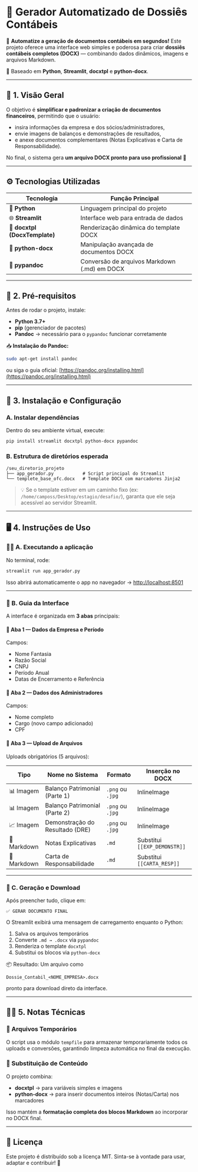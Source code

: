 # 📄 Gerador Automatizado de Dossiês Contábeis

🚀 **Automatize a geração de documentos contábeis em segundos!**
Este projeto oferece uma interface web simples e poderosa para criar **dossiês contábeis completos (DOCX)** — combinando dados dinâmicos, imagens e arquivos Markdown.

🧩 Baseado em **Python**, **Streamlit**, **docxtpl** e **python-docx**.

---

## 🧠 1. Visão Geral

O objetivo é **simplificar e padronizar a criação de documentos financeiros**, permitindo que o usuário:

* insira informações da empresa e dos sócios/administradores,
* envie imagens de balanços e demonstrações de resultados,
* e anexe documentos complementares (Notas Explicativas e Carta de Responsabilidade).

No final, o sistema gera **um arquivo DOCX pronto para uso profissional** 📘

---

## ⚙️ Tecnologias Utilizadas

| Tecnologia                    | Função Principal                             |
| ----------------------------- | -------------------------------------------- |
| 🐍 **Python**                 | Linguagem principal do projeto               |
| 🌐 **Streamlit**              | Interface web para entrada de dados          |
| 🧾 **docxtpl (DocxTemplate)** | Renderização dinâmica do template DOCX       |
| 📄 **python-docx**            | Manipulação avançada de documentos DOCX      |
| 🔄 **pypandoc**               | Conversão de arquivos Markdown (.md) em DOCX |

---

## 🧩 2. Pré-requisitos

Antes de rodar o projeto, instale:

* **Python 3.7+**
* **pip** (gerenciador de pacotes)
* **Pandoc** → necessário para o `pypandoc` funcionar corretamente

📥 **Instalação do Pandoc:**

```bash
sudo apt-get install pandoc
```

ou siga o guia oficial: [https://pandoc.org/installing.html](https://pandoc.org/installing.html)

---

## 🧰 3. Instalação e Configuração

### A. Instalar dependências

Dentro do seu ambiente virtual, execute:

```bash
pip install streamlit docxtpl python-docx pypandoc
```

### B. Estrutura de diretórios esperada

```
/seu_diretorio_projeto
├── app_gerador.py           # Script principal do Streamlit
└── templete_base_ofc.docx   # Template DOCX com marcadores Jinja2
```

> 💡 Se o template estiver em um caminho fixo (ex: `/home/camposs/Desktop/estagio/desafio/`), garanta que ele seja acessível ao servidor Streamlit.

---

## 🖥️ 4. Instruções de Uso

### 🏃‍♀️ A. Executando a aplicação

No terminal, rode:

```bash
streamlit run app_gerador.py
```

Isso abrirá automaticamente o app no navegador → [http://localhost:8501](http://localhost:8501)

---

### 🧭 B. Guia da Interface

A interface é organizada em **3 abas** principais:

#### 📁 Aba 1 — Dados da Empresa e Período

Campos:

* Nome Fantasia
* Razão Social
* CNPJ
* Período Anual
* Datas de Encerramento e Referência

#### 👥 Aba 2 — Dados dos Administradores

Campos:

* Nome completo
* Cargo (novo campo adicionado)
* CPF

#### 📎 Aba 3 — Upload de Arquivos

Uploads obrigatórios (5 arquivos):

| Tipo        | Nome no Sistema                 | Formato          | Inserção no DOCX             |
| ----------- | ------------------------------- | ---------------- | ---------------------------- |
| 📊 Imagem   | Balanço Patrimonial (Parte 1)   | `.png` ou `.jpg` | InlineImage                  |
| 📊 Imagem   | Balanço Patrimonial (Parte 2)   | `.png` ou `.jpg` | InlineImage                  |
| 📈 Imagem   | Demonstração do Resultado (DRE) | `.png` ou `.jpg` | InlineImage                  |
| 📘 Markdown | Notas Explicativas              | `.md`            | Substitui `[[EXP_DEMONSTR]]` |
| 📘 Markdown | Carta de Responsabilidade       | `.md`            | Substitui `[[CARTA_RESP]]`   |

---

### 🧾 C. Geração e Download

Após preencher tudo, clique em:

```
✅ GERAR DOCUMENTO FINAL
```

O Streamlit exibirá uma mensagem de carregamento enquanto o Python:

1. Salva os arquivos temporários
2. Converte `.md → .docx` via `pypandoc`
3. Renderiza o template `docxtpl`
4. Substitui os blocos via `python-docx`

📦 Resultado:
Um arquivo como

```
Dossie_Contabil_<NOME_EMPRESA>.docx
```

pronto para download direto da interface.

---

## 🧑‍💻 5. Notas Técnicas

### 🔹 Arquivos Temporários

O script usa o módulo `tempfile` para armazenar temporariamente todos os uploads e conversões, garantindo limpeza automática no final da execução.

### 🔹 Substituição de Conteúdo

O projeto combina:

* **docxtpl** → para variáveis simples e imagens
* **python-docx** → para inserir documentos inteiros (Notas/Carta) nos marcadores

Isso mantém a **formatação completa dos blocos Markdown** ao incorporar no DOCX final.

---

## 📜 Licença

Este projeto é distribuído sob a licença MIT.
Sinta-se à vontade para usar, adaptar e contribuir! 🤝
